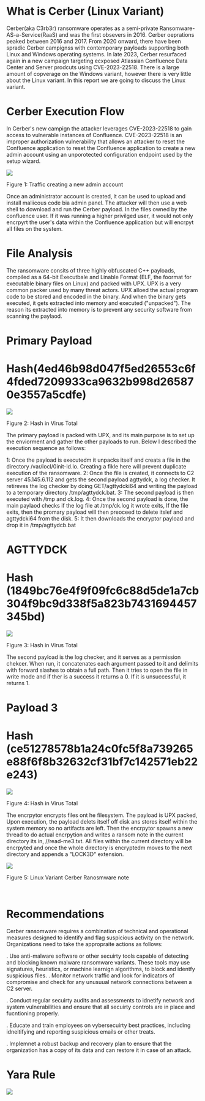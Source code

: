 

# What is Cerber (Linux Variant) 

Cerber(aka C3rb3r) ransomware operates as a semi-private Ransomware-AS-a-Service(RaaS) and was the first obsevers in 2016. Cerber oeprations peaked between 2016 and 2017. From 2020 onward, there have been spradic Cerber campignss with contemporary payloads supporting both Linux and Windows operating systems. In late 2023, Cerber resurfaced again in a new campaign targeting ecxposed Atlassian Confluence Data Center and Server prodcuts using CVE-2023-22518. There is a large amount of copverage on the Windows variant, however there is very little about the Linux variant. In this report we are going to discuss the Linux variant.


# Cerber Execution Flow  

In Cerber's new campign the attacker leverages CVE-2023-22518 to gain access to vulnerable instances of Confluence. CVE-2023-22518 is an improper authorization vulnerability that allows an attacker to reset the Confluence application to reset the Confluence application to create a new admin account using an unporotected configuration endpoint used by the setup wizard. 

<picture> 

<img src="https://github.com/r3vhunter/Threat-Hunting-Blog/blob/master/_posts/Cerber_Ransomware/cerber%20ransomware%20traffic.png" >

</picture>

<br> 


Figure 1: Traffic creating a new admin account 



Once an administrator account is created, it can be used to upload and install maliicous code bia admin panel.  The attacker will then use a web shell to download and run the Cerber payload. In the files owned by the confluence user. If it was running a higher privilged user, it would not only encrpyrt the user's data within the Confluence application but will encrpyt all files on the system. 


# File Analysis 

The ransomware consits of three highly obfuscated C++ payloads, compiled as a 64-bit Executbale and Linable Format (ELF, the foormat for executable binary files on Linux) and packed with UPX. UPX is a very common packer used by many threat actors. UPX alloed the actual program code to be stored and encoded in the binary. And when the binary gets executed, it gets extracted into memory and executed ("unpacked"). The reason its extracted into memory is to prevent any security software from scanning the paylaod. 


# Primary Payload
# Hash(4ed46b98d047f5ed26553c6f4fded7209933ca9632b998d265870e3557a5cdfe)

<picture> 

<img src="https://github.com/r3vhunter/Threat-Hunting-Blog/blob/master/_posts/Cerber_Ransomware/Cerber%20Payload%201%20Hash%20.png" >

</picture>

<br> 

Figure 2: Hash in Virus Total 

The primary payload is packed with UPX, and its main purpose is to set up the enviorment and gather the other payloads to run. Below I described the execution sequence as follows: 

 1: Once the payload is executedm it unpacks itself and creats a file in the directory /var/locl/0init-ld.lo. Creating a fikle here will prevent duplicate execution of the ransomware. 
 2: Once the file is created, it connects to C2 server 45.145.6.112 and gets the second payload agttydck, a log checker. It retireves the log checker by doing GET/agttydcki64 and writing the payload to a temporary directory /tmp/agttydck.bat. 
 3: The second payload is then executed with /tmp and ck.log. 
 4: Once the second payload is done, the main paylaod checks if the log file at /tmp/ck.log it wrote exits, If the file exits, then the promary payload will then preoceed to delete itslef and agttydcki64 from the disk. 
 5: It then downloads the encryptor payload and drop it in /tmp/agttydcb.bat 


# AGTTYDCK
# Hash (1849bc76e4f9f09fc6c88d5de1a7cb304f9bc9d338f5a823b7431694457345bd)

<picture>

<img src="https://github.com/r3vhunter/Threat-Hunting-Blog/blob/master/_posts/Cerber_Ransomware/payload%202%20hash%20.png" >

</pictrue> 

<br> 

Figure 3: Hash in Virus Total 

The second payload is the log checker, and it serves as a permission chekcer. When run, it concatenates each argument passed to it and delimits with forward slashes to obtain a full path. Then it tries to open the file in write mode and if ther is a success it returns a 0. If it is unsuccessful, it returns 1. 


# Payload 3
 # Hash (ce51278578b1a24c0fc5f8a739265e88f6f8b32632cf31bf7c142571eb22e243) 

<picture> 

<img src="https://github.com/r3vhunter/Threat-Hunting-Blog/blob/master/_posts/Cerber_Ransomware/payload%203%20hash%20.png" >

</picture>

<br> 

Figure 4: Hash in Virus Total 

The encrpytor encrypts files ont he filesystem. The payload is UPX packed, Upon execution, the payload delets itself off disk ans stores itself within the system memory so no artifacts are left. Then the encrpytor spawns a new thread to do actual encrpytion and writes a ransom note in the current directory its in, /<directory>/read-me3.txt. All files within the current directory will be encrpyted and once the whole directory is encryptedm moves to the next directory and appends a "LOCK3D" extension. 


<picture> 

<img src="https://github.com/r3vhunter/Threat-Hunting-Blog/blob/master/_posts/Cerber_Ransomware/cerber%20ransom%20note%20.png" >

Figure 5: Linux Variant Cerber Ranosmware note

</picture> 

<br> 



# Recommendations 

Cerber ransomware requires a combination of technical and operational measures designed to identify and flag suspicious activity on the network. Organizations need to take the appropraite actions as follows: 

. Use anti-malware software or other secuirty tools capable of detecting and blocking known malware ransomware variants. These tools may use signatures, heuristics, or machine learnign algorithms, to block and identfy suspicious files. 
. Monitor network traffic and look for indicators of compromise and check for any unusuual network connections between a C2 server. 

. Conduct regular secuirty audits and assessments to idnetify network and system vulnerabilities and ensure that all secuirty controls are in place and fucntioning properly. 

. Educate and train employees on vybersecuirty best practices, including idneitifying and reporting suspicious emails or other treats. 

. Implemnet a robust backup and recovery plan to ensure that the organization has a copy of its data and can restore it in case of an attack. 


# Yara Rule 

<picture>

<img src="https://github.com/r3vhunter/Threat-Hunting-Blog/blob/master/_posts/Cerber_Ransomware/custom%20yara%20rule%20.png">

</picture>

<br> 





 


 






